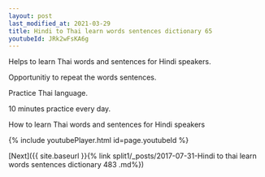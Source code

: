 ```yaml
---
layout: post
last_modified_at: 2021-03-29
title: Hindi to Thai learn words sentences dictionary 65 
youtubeId: JRk2wFsKA6g
---
```

 
 
Helps to learn Thai words and sentences for Hindi speakers.

Opportunitiy to repeat the words sentences. 

Practice Thai language. 
 
10 minutes practice every day. 
 
How to learn Thai words and sentences for Hindi speakers 
 
{% include youtubePlayer.html id=page.youtubeId %}
 
 
[Next]({{ site.baseurl }}{% link  split1/_posts/2017-07-31-Hindi to thai learn words sentences dictionary 483 .md%})
 
